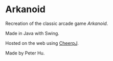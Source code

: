 # Arkanoid
Recreation of the classic arcade game *Arkanoid*.

Made in Java with Swing.

Hosted on the web using [CheerpJ](https://cheerpj.com).

Made by Peter Hu.
